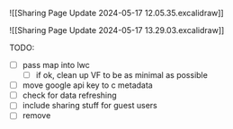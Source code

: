 ![[Sharing Page Update 2024-05-17 12.05.35.excalidraw]]

![[Sharing Page Update 2024-05-17 13.29.03.excalidraw]]

TODO:
- [ ] pass map into lwc
	- [ ] if ok, clean up VF to be as minimal as possible
- [ ] move google api key to c metadata
- [ ] check for data refreshing
- [ ] include sharing stuff for guest users
- [ ] remove